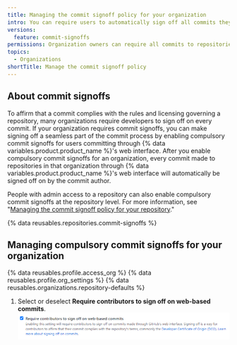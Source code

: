 ```yaml
---
title: Managing the commit signoff policy for your organization
intro: You can require users to automatically sign off all commits they make in {% data variables.product.product_name %}'s web interface to repositories owned by your organization.
versions:
  feature: commit-signoffs
permissions: Organization owners can require all commits to repositories owned by the organization be signed off by the commit author.
topics:
  - Organizations
shortTitle: Manage the commit signoff policy
---
```


## About commit signoffs

To affirm that a commit complies with the rules and licensing governing a repository, many organizations require developers to sign off on every commit. If your organization requires commit signoffs, you can make signing off a seamless part of the commit process by enabling compulsory commit signoffs for users committing through {% data variables.product.product_name %}'s web interface. After you enable compulsory commit signoffs for an organization, every commit made to repositories in that organization through {% data variables.product.product_name %}'s web interface will automatically be signed off on by the commit author.

People with admin access to a repository can also enable compulsory commit signoffs at the repository level. For more information, see "[Managing the commit signoff policy for your repository](/repositories/managing-your-repositorys-settings-and-features/managing-repository-settings/managing-the-commit-signoff-policy-for-your-repository)."

{% data reusables.repositories.commit-signoffs %}

## Managing compulsory commit signoffs for your organization

{% data reusables.profile.access_org %}
{% data reusables.profile.org_settings %}
{% data reusables.organizations.repository-defaults %}
1. Select or deselect **Require contributors to sign off on web-based commits**.
  ![Screenshot of Require contributors to sign off on web-based commits](/assets/images/help/organizations/require-signoffs.png)